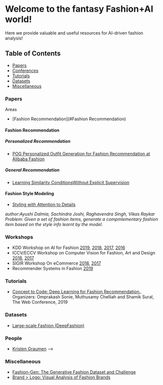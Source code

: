 # Welcome to the fantasy Fashion+AI world!

Here we provide valuable and useful resources for AI-driven fashion analysis!
## Table of Contents

* [Papers](#papers)
* [Conferences](#workshops)
* [Tutorials](#tutorials)
* [Datasets](#datasets)
* [Miscellaneous](#miscellaneous)


### Papers

Areas
* [Fashion Recommendation](#Fashion Recommendation)


#### Fashion Recommendation
##### Personalized Recommendation
  - [POG Personalized Outfit Generation for Fashion Recommendation at Alibaba Fashion](https://arxiv.org/abs/1905.01866)
##### General Recommendation
  - [Learning Similarity ConditionsWithout Explicit Supervision](https://arxiv.org/abs/1908.08589)
  
#### Fashion Style Modeling
  - [Styling with Attention to Details](https://arxiv.org/abs/1905.01866)&nbsp;


  *author:Ayushi Dalmia, Sachindra Joshi, Raghavendra Singh, Vikas Raykar*
  *Problem: Given a set of fashion items, generate a compmlementary fashion item based on the style info learnt by the model.*
  


### Workshops
* KDD Workshop on AI for Fashion [2019](https://kddfashion2019.mybluemix.net/), [2018](https://kddfashion2018.mybluemix.net/), [2017](https://kddfashion2017.mybluemix.net/), [2016](http://kddfashion2016.mybluemix.net/)
* ICCV/ECCV Workshop on Computer Vision for Fashion, Art and Design [2018](https://sites.google.com/view/eccvfashion/), [2017](https://sites.google.com/zalando.de/cvf-iccv2017/home?authuser=0)
* SIGIR Workshop On eCommerce [2018](https://sigir-ecom.github.io/index.html), [2017](http://sigir-ecom.weebly.com/)
* Recommender Systems in Fashion [2019](https://zalandoresearch.github.io/fashionxrecsys/)

### Tutorials
* [Concept to Code: Deep Learning for Fashion Recommendation.](https://www2019.thewebconf.org/tutorials).        
Organizers: Omprakash Sonie, Muthusamy Chelliah and Shamik Sural, The Web Conference, 2019


### Datasets
* [Large-scale Fashion (DeepFashion)](http://mmlab.ie.cuhk.edu.hk/projects/DeepFashion.html)

### People
* [Kristen Graumen](http://www.cs.utexas.edu/users/grauman/)
-->
### Miscellaneous
- [Fashion-Gen: The Generative Fashion Dataset and Challenge](https://arxiv.org/abs/1806.08317v1)
- [Brand > Logo: Visual Analysis of Fashion Brands](https://arxiv.org/pdf/1810.09941v1.pdf)

